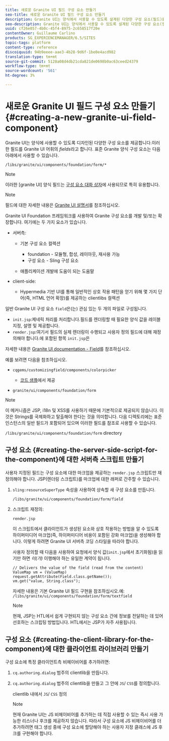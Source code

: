 ```yaml
---
title: 새로운 Granite UI 필드 구성 요소 만들기
seo-title: 새로운 Granite UI 필드 구성 요소 만들기
description: Granite UI는 양식에서 사용할 수 있도록 설계된 다양한 구성 요소(필드)를 제공합니다.
seo-description: Granite UI는 양식에서 사용할 수 있도록 설계된 다양한 구성 요소(필드)를 제공합니다.
uuid: cf26e057-4b0c-45f4-8975-2c658517f20e
contentOwner: Guillaume Carlino
products: SG_EXPERIENCEMANAGER/6.5/SITES
topic-tags: platform
content-type: reference
discoiquuid: 94b9eeee-aae3-4b28-9d6f-1be0e4acd982
translation-type: tm+mt
source-git-commit: 5128a08d4db21cda821de0698b0ac63ceed24379
workflow-type: tm+mt
source-wordcount: '561'
ht-degree: 3%

---
```



# 새로운 Granite UI 필드 구성 요소 만들기{#creating-a-new-granite-ui-field-component}

Granite UI는 양식에 사용할 수 있도록 디자인된 다양한 구성 요소를 제공합니다.이러한 필드를 Granite UI 어휘의 *fields*&#x200B;라고 합니다. 표준 Granite 양식 구성 요소는 다음 아래에서 사용할 수 있습니다.

`/libs/granite/ui/components/foundation/form/*`

>[!NOTE]
>
>이러한 [granite UI] 양식 필드는 [구성 요소 대화 상자](/help/sites-developing/developing-components.md)에 사용되므로 특히 유용합니다.

>[!NOTE]
>
>필드에 대한 자세한 내용은 [Granite UI 설명서](https://helpx.adobe.com/experience-manager/6-5/sites/developing/using/reference-materials/granite-ui/api/index.html)를 참조하십시오.

Granite UI Foundation 프레임워크를 사용하여 Granite 구성 요소를 개발 및/또는 확장합니다. 여기에는 두 가지 요소가 있습니다.

* 서버측:

   * 기본 구성 요소 컬렉션

      * foundation - 모듈형, 합성, 레이아웃, 재사용 가능
      * 구성 요소 - Sling 구성 요소
   * 애플리케이션 개발에 도움이 되는 도움말


* client-side:

   * Hypermedia 기반 UI를 통해 일반적인 상호 작용 패턴을 얻기 위해 몇 가지 단어(즉, HTML 언어 확장)를 제공하는 clientlibs 컬렉션

일반 Granite UI 구성 요소 `field`은(는) 관심 있는 두 개의 파일로 구성됩니다.

* `init.jsp`:제네릭 처리를 처리합니다.필드를 렌더링할 때 필요한 양식 값을 레이블 지정, 설명 및 제공합니다.
* `render.jsp`:여기서 필드의 실제 렌더링이 수행되고 사용자 정의 필드에 대해 재정의해야 합니다.에 포함된 항목 `init.jsp`은

자세한 내용은 [Granite UI documentation - Field](https://helpx.adobe.com/experience-manager/6-5/sites/developing/using/reference-materials/granite-ui/api/jcr_root/libs/granite/ui/components/foundation/form/field/index.html)를 참조하십시오.

예를 보려면 다음을 참조하십시오.

* `cqgems/customizingfield/components/colorpicker`

   * [코드 샘플](/help/sites-developing/developing-components-samples.md#code-sample-how-to-customize-dialog-fields)에서 제공

* `granite/ui/components/foundation/form`

>[!NOTE]
>
>이 메커니즘은 JSP, i18n 및 XSS를 사용하기 때문에 기본적으로 제공되지 않습니다. 이것은 Strings를 국제화하고 탈출해야 한다는 것을 의미합니다. 다음 디렉토리에는 표준 인스턴스의 일반 필드가 포함되어 있으며 이러한 필드를 참조로 사용할 수 있습니다.
>
>`/libs/granite/ui/components/foundation/form` directory

## 구성 요소 {#creating-the-server-side-script-for-the-component}에 대한 서버측 스크립트 만들기

사용자 지정된 필드는 구성 요소에 대한 마크업을 제공하는 `render.jsp` 스크립트만 재정의해야 합니다. JSP(렌더링 스크립트)를 마크업에 대한 래퍼로 간주할 수 있습니다.

1. `sling:resourceSuperType` 속성을 사용하여 상속할 새 구성 요소를 만듭니다.

   `/libs/granite/ui/components/foundation/form/field`

1. 스크립트 재정의:

   `render.jsp`

   이 스크립트에서 클라이언트가 생성된 요소와 상호 작용하는 방법을 알 수 있도록 하이퍼미디어 마크업(즉, 하이퍼미디어 비용이 포함된 강화 마크업)을 생성해야 합니다. 이렇게 하려면 Granite UI 서버측 코딩 스타일을 따라야 합니다.

   사용자 정의할 때 다음을 사용하여 요청에서 양식 값(`init.jsp`에서 초기화됨)을 읽기만 하면 *이(가)* 이행해야 하는 유일한 계약이 됩니다.

   ```
   // Delivers the value of the field (read from the content)
   ValueMap vm = (ValueMap) request.getAttribute(Field.class.getName());
   vm.get("value, String.class");
   ```

   자세한 내용은 기본 Granite UI 필드 구현을 참조하십시오.예: `/libs/granite/ui/components/foundation/form/textfield`

   >[!NOTE]
   >
   >현재, JSP는 HTL에서 쉽게 구현되지 않는 구성 요소 간에 정보를 전달하는 데 있어 선호하는 스크립팅 방법입니다. HTL에서는 JSP가 자주 사용됩니다.

## 구성 요소 {#creating-the-client-library-for-the-component}에 대한 클라이언트 라이브러리 만들기

구성 요소에 특정 클라이언트측 비헤이비어를 추가하려면:

1. `cq.authoring.dialog` 범주의 clientlib을 만듭니다.
1. `cq.authoring.dialog` 범주의 clientlib을 만들고 그 안에 `JS`/ `CSS`를 정의합니다.

   clientlib 내에서 `JS`/ `CSS` 정의

   >[!NOTE]
   >
   >현재 Granite UI는 JS 비헤이비어를 추가하는 데 직접 사용할 수 있는 즉시 사용 가능한 리스너나 후크를 제공하지 않습니다. 따라서 구성 요소에 JS 비헤이비어를 더 추가하려면 태그 생성 중에 구성 요소에 할당해야 하는 사용자 지정 클래스에 JS 후크를 구현해야 합니다.

